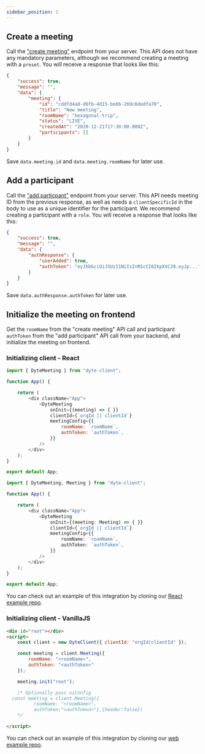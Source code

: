```yaml
---
sidebar_position: 1
---
```


## Create a meeting

Call the ["create meeting"](ref:createmeeting) endpoint from your server. This API does not have any mandatory parameters, although we recommend creating a meeting with a `preset`. You will receive a response that looks like this:

```json
{
    "success": true,
    "message": "",
    "data": {
        "meeting": {
            "id": "cddfd4a8-d6fb-4d15-be6b-269c6dedfa70",
            "title": "New meeting",
            "roomName": "hexagonal-trip",
            "status": "LIVE",
            "createdAt": "2020-12-21T17:30:00.000Z",
            "participants": []
        }
    }
}
```

Save `data.meeting.id` and `data.meeting.roomName` for later use.

## Add a participant

Call the ["add particpant"](ref:addparticipant-1) endpoint from your server. This API needs meeting ID from the previous response, as well as needs a `clientSpecificId` in the body to use as a unique identifier for the participant. We recommend creating a participant with a `role`. You will receive a response that looks like this:

```json
{
    "success": true,
    "message": "",
    "data": {
        "authResponse": {
            "userAdded": true,
            "authToken": "eyJhbGciOiJSUzI1NiIsInR5cCI6IkpXVCJ9.eyJp..."
        }
    }
}
```

Save `data.authResponse.authToken` for later use.

## Initialize the meeting on frontend

Get the `roomName` from the "create meeting" API call and participant `authToken` from the "add participant" API call from your backend, and initialize the meeting on frontend.

### Initializing client - React

```js Javascript
import { DyteMeeting } from "dyte-client";

function App() {

    return (
        <div className="App">
            <DyteMeeting
                onInit={(meeting) => { }}
                clientId={`orgId || clientId`}
                meetingConfig={{
                    roomName: `roomName`,
                    authToken: `authToken`,
                }}
            />
        </div>
    );
}

export default App;

```
```ts Typescript
import { DyteMeeting, Meeting } from "dyte-client";

function App() {

    return (
        <div className="App">
            <DyteMeeting
                onInit={(meeting: Meeting) => { }}
                clientId={`orgId || clientId`}
                meetingConfig={{
                    roomName: `roomName`,
                    authToken: `authToken`,
                }}
            />
        </div>
    );
}

export default App;

```

You can check out an example of this integration by cloning our [React example repo](https://github.com/dyte-in/react-integration-example).

### Initializing client - VanillaJS

```html
<div id="root"></div>
<script>
    const client = new DyteClient({ clientId: "orgId|clientId" });

    const meeting = client.Meeting({
        roomName: "<roomName>",
        authToken: "<authToken>"
    });

    meeting.init("root");

    /* Optionally pass uiConfig
  const meeting = client.Meeting({
          roomName: "<roomName>",
          authToken:"<authToken>"},{header:false})
    */

</script>
```

You can check out an example of this integration by cloning our [web example repo](https://github.com/dyte-in/web-integration-example).